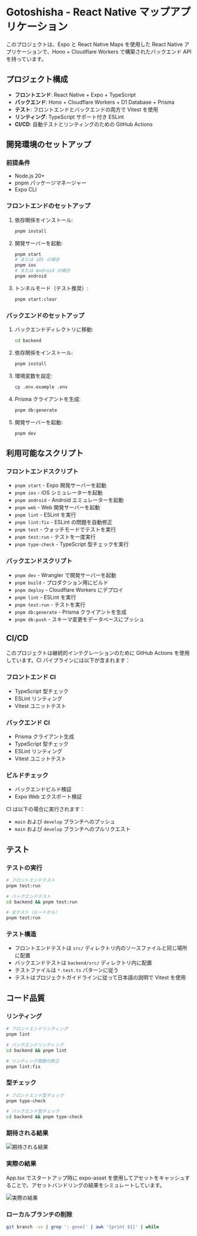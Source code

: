# Gotoshisha - React Native マップアプリケーション

このプロジェクトは、Expo と React Native Maps を使用した React Native アプリケーションで、Hono + Cloudflare Workers で構築されたバックエンド API を持っています。

## プロジェクト構成

- **フロントエンド**: React Native + Expo + TypeScript
- **バックエンド**: Hono + Cloudflare Workers + D1 Database + Prisma
- **テスト**: フロントエンドとバックエンドの両方で Vitest を使用
- **リンティング**: TypeScript サポート付き ESLint
- **CI/CD**: 自動テストとリンティングのための GitHub Actions

## 開発環境のセットアップ

### 前提条件

- Node.js 20+
- pnpm パッケージマネージャー
- Expo CLI

### フロントエンドのセットアップ

1. 依存関係をインストール:

   ```bash
   pnpm install
   ```

2. 開発サーバーを起動:

   ```bash
   pnpm start
   # または iOS の場合
   pnpm ios
   # または Android の場合
   pnpm android
   ```

3. トンネルモード（テスト推奨）:
   ```bash
   pnpm start:clear
   ```

### バックエンドのセットアップ

1. バックエンドディレクトリに移動:

   ```bash
   cd backend
   ```

2. 依存関係をインストール:

   ```bash
   pnpm install
   ```

3. 環境変数を設定:

   ```bash
   cp .env.example .env
   ```

4. Prisma クライアントを生成:

   ```bash
   pnpm db:generate
   ```

5. 開発サーバーを起動:
   ```bash
   pnpm dev
   ```

## 利用可能なスクリプト

### フロントエンドスクリプト

- `pnpm start` - Expo 開発サーバーを起動
- `pnpm ios` - iOS シミュレーターを起動
- `pnpm android` - Android エミュレーターを起動
- `pnpm web` - Web 開発サーバーを起動
- `pnpm lint` - ESLint を実行
- `pnpm lint:fix` - ESLint の問題を自動修正
- `pnpm test` - ウォッチモードでテストを実行
- `pnpm test:run` - テストを一度実行
- `pnpm type-check` - TypeScript 型チェックを実行

### バックエンドスクリプト

- `pnpm dev` - Wrangler で開発サーバーを起動
- `pnpm build` - プロダクション用にビルド
- `pnpm deploy` - Cloudflare Workers にデプロイ
- `pnpm lint` - ESLint を実行
- `pnpm test:run` - テストを実行
- `pnpm db:generate` - Prisma クライアントを生成
- `pnpm db:push` - スキーマ変更をデータベースにプッシュ

## CI/CD

このプロジェクトは継続的インテグレーションのために GitHub Actions を使用しています。CI パイプラインには以下が含まれます：

### フロントエンド CI

- TypeScript 型チェック
- ESLint リンティング
- Vitest ユニットテスト

### バックエンド CI

- Prisma クライアント生成
- TypeScript 型チェック
- ESLint リンティング
- Vitest ユニットテスト

### ビルドチェック

- バックエンドビルド検証
- Expo Web エクスポート検証

CI は以下の場合に実行されます：

- `main` および `develop` ブランチへのプッシュ
- `main` および `develop` ブランチへのプルリクエスト

## テスト

### テストの実行

```bash
# フロントエンドテスト
pnpm test:run

# バックエンドテスト
cd backend && pnpm test:run

# 全テスト（ルートから）
pnpm test:run
```

### テスト構造

- フロントエンドテストは `src/` ディレクトリ内のソースファイルと同じ場所に配置
- バックエンドテストは `backend/src/` ディレクトリ内に配置
- テストファイルは `*.test.ts` パターンに従う
- テストはプロジェクトガイドラインに従って日本語の説明で Vitest を使用

## コード品質

### リンティング

```bash
# フロントエンドリンティング
pnpm lint

# バックエンドリンティング
cd backend && pnpm lint

# リンティング問題の修正
pnpm lint:fix
```

### 型チェック

```bash
# フロントエンド型チェック
pnpm type-check

# バックエンド型チェック
cd backend && pnpm type-check
```

### 期待される結果

![期待される結果](./docs/expected.png)

### 実際の結果

App.tsx でスタートアップ時に expo-asset を使用してアセットをキャッシュすることで、アセットバンドリングの結果をシミュレートしています。

![実際の結果](./docs/actual.png)

### ローカルブランチの削除

```bash
git branch -vv | grep ': gone]' | awk '{print $1}' | while
```

